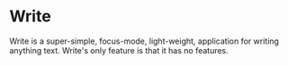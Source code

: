 Write
=====

Write is a super-simple, focus-mode, light-weight, application for writing anything text. Write's only feature is that it has no features.
